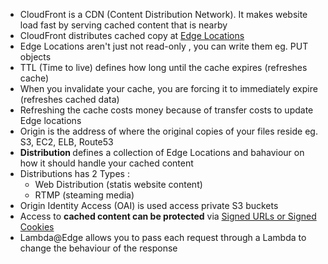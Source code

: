 - CloudFront is a CDN (Content Distribution Network). It makes website load fast by serving cached content that is nearby
- CloudFront distributes cached copy at <u> Edge Locations </u>
- Edge Locations aren't just not read-only , you can write them eg. PUT objects 
- TTL (Time to live) defines how long until the cache expires (refreshes cache)
- When you invalidate your cache, you are forcing it to immediately expire (refreshes cached data)
- Refreshing the cache costs money because of transfer costs to update Edge locations 
- Origin is the address of where the original copies of your files reside eg. S3, EC2, ELB, Route53
- <b> Distribution </b> defines a collection of Edge Locations and bahaviour on how it should handle your cached content 
- Distributions has 2 Types : 
    - Web Distribution (statis website content) 
    - RTMP (steaming media)
- Origin Identity Access (OAI) is used access private S3 buckets 
- Access to <b> cached content can be protected</b> via <u> Signed URLs or Signed Cookies </u>
- Lambda@Edge allows you to pass each request through a Lambda to change the behaviour of the response
